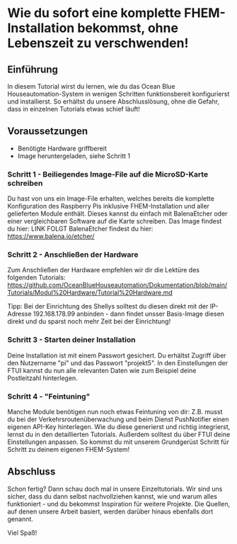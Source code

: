 # Wie du sofort eine komplette FHEM-Installation bekommst, ohne Lebenszeit zu verschwenden!

## Einführung

In diesem Tutorial wirst du lernen, wie du das Ocean Blue Houseautomation-System in wenigen Schritten funktionsbereit konfigurierst und installierst.
So erhältst du unsere Abschlusslösung, ohne die Gefahr, dass in einzelnen Tutorials etwas schief läuft!

## Voraussetzungen
* Benötigte Hardware griffbereit
* Image heruntergeladen, siehe Schritt 1

### Schritt 1 - Beiliegendes Image-File auf die MicroSD-Karte schreiben

Du hast von uns ein Image-File erhalten, welches bereits die komplette Konfiguration des Raspberry Pis inklusive FHEM-Installation und aller gelieferten Module enthält.
Dieses kannst du einfach mit BalenaEtcher oder einer vergleichbaren Software auf die Karte schreiben.
Das Image findest du hier: LINK FOLGT
BalenaEtcher findest du hier: https://www.balena.io/etcher/


### Schritt 2 - Anschließen der Hardware

Zum Anschließen der Hardware empfehlen wir dir die Lektüre des folgenden Tutorials:
https://github.com/OceanBlueHouseautomation/Dokumentation/blob/main/Tutorials/Modul%20Hardware/Tutorial%20Hardware.md

Tipp: Bei der Einrichtung des Shellys solltest du diesen direkt mit der IP-Adresse 192.168.178.99 anbinden - dann findet unsser Basis-Image diesen direkt und du sparst noch mehr Zeit bei der Einrichtung!

### Schritt 3 - Starten deiner Installation

Deine Installation ist mit einem Passwort gesichert. Du erhältst Zugriff über den Nutzername "pi" und das Passwort "projekt5". In den Einstellungen der FTUI kannst du nun
alle relevanten Daten wie zum Beispiel deine Postleitzahl hinterlegen.


### Schritt 4 - "Feintuning"

Manche Module benötigen nun noch etwas Feintuning von dir: Z.B. musst du bei der Verkehrsroutenüberwachung und beim Dienst PushNotifier einen eigenen API-Key hinterlegen. Wie du diese generierst und richtig integrierst, lernst du in den detaillierten Tutorials.
Außerdem solltest du über FTUI deine Einstellungen anpassen. So kommst du mit unserem Grundgerüst Schritt für Schritt zu deinem eigenen FHEM-System!


## Abschluss
Schon fertig?
Dann schau doch mal in unsere Einzeltutorials. Wir sind uns sicher, dass du dann selbst nachvollziehen kannst, wie und warum alles funktioniert - und du bekommst Inspiration
für weitere Projekte. Die Quellen, auf denen unsere Arbeit basiert, werden darüber hinaus ebenfalls dort genannt.

Viel Spaß!
